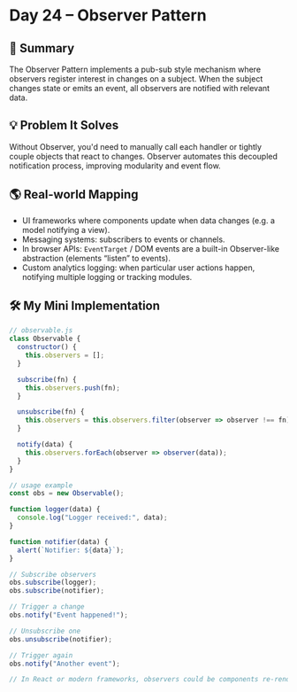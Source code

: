 # Day 24 – Observer Pattern

## 📄 Summary  
The Observer Pattern implements a pub-sub style mechanism where observers register interest in changes on a subject. When the subject changes state or emits an event, all observers are notified with relevant data.

## 💡 Problem It Solves  
Without Observer, you'd need to manually call each handler or tightly couple objects that react to changes. Observer automates this decoupled notification process, improving modularity and event flow.

## 🌎 Real-world Mapping  
- UI frameworks where components update when data changes (e.g. a model notifying a view).  
- Messaging systems: subscribers to events or channels.  
- In browser APIs: `EventTarget` / DOM events are a built-in Observer-like abstraction (elements “listen” to events).  
- Custom analytics logging: when particular user actions happen, notifying multiple logging or tracking modules.

## 🛠 My Mini Implementation  
```javascript
// observable.js
class Observable {
  constructor() {
    this.observers = [];
  }

  subscribe(fn) {
    this.observers.push(fn);
  }

  unsubscribe(fn) {
    this.observers = this.observers.filter(observer => observer !== fn);
  }

  notify(data) {
    this.observers.forEach(observer => observer(data));
  }
}

// usage example
const obs = new Observable();

function logger(data) {
  console.log("Logger received:", data);
}

function notifier(data) {
  alert(`Notifier: ${data}`);
}

// Subscribe observers
obs.subscribe(logger);
obs.subscribe(notifier);

// Trigger a change
obs.notify("Event happened!");

// Unsubscribe one
obs.unsubscribe(notifier);

// Trigger again
obs.notify("Another event");

// In React or modern frameworks, observers could be components re-rendering or subscribing to state changes.
```